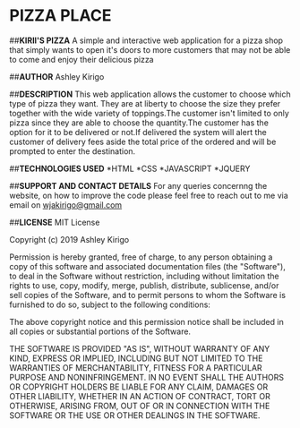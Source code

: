 # PIZZA PLACE
##**KIRII'S PIZZA**
A simple and interactive web application for a pizza shop that simply wants to open it's doors to more customers that may not be able to come and enjoy their delicious pizza

##**AUTHOR**
Ashley Kirigo

##**DESCRIPTION**
This web application allows the customer to choose which type of pizza they want. They are at liberty to choose the size they prefer together with the wide variety of toppings.The customer isn't limited to only pizza since they are able to choose the quantity.The customer has the option for it to be delivered or not.If delivered the system will alert the customer of delivery fees aside the total price of the ordered and will be prompted to enter the destination.


##**TECHNOLOGIES USED**
*HTML
*CSS
*JAVASCRIPT
*JQUERY

##**SUPPORT AND CONTACT DETAILS**
For any queries concernng the website, on how to improve the code please feel free to reach out to me via email on wjakirigo@gmail.com

##**LICENSE**
MIT License

Copyright (c) 2019 Ashley Kirigo

Permission is hereby granted, free of charge, to any person obtaining a copy
of this software and associated documentation files (the "Software"), to deal
in the Software without restriction, including without limitation the rights
to use, copy, modify, merge, publish, distribute, sublicense, and/or sell
copies of the Software, and to permit persons to whom the Software is
furnished to do so, subject to the following conditions:

The above copyright notice and this permission notice shall be included in all
copies or substantial portions of the Software.

THE SOFTWARE IS PROVIDED "AS IS", WITHOUT WARRANTY OF ANY KIND, EXPRESS OR
IMPLIED, INCLUDING BUT NOT LIMITED TO THE WARRANTIES OF MERCHANTABILITY,
FITNESS FOR A PARTICULAR PURPOSE AND NONINFRINGEMENT. IN NO EVENT SHALL THE
AUTHORS OR COPYRIGHT HOLDERS BE LIABLE FOR ANY CLAIM, DAMAGES OR OTHER
LIABILITY, WHETHER IN AN ACTION OF CONTRACT, TORT OR OTHERWISE, ARISING FROM,
OUT OF OR IN CONNECTION WITH THE SOFTWARE OR THE USE OR OTHER DEALINGS IN THE
SOFTWARE.